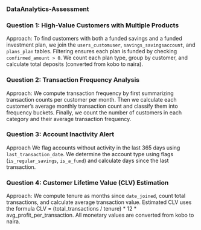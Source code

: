  ### DataAnalytics-Assessment
### Question 1: High-Value Customers with Multiple Products ###
Approach:
To find customers with both a funded savings and a funded investment plan, we join the `users_customuser`, `savings_savingsaccount`, and `plans_plan` tables.
Filtering ensures each plan is funded by checking `confirmed_amount > 0`. We count each plan type, group by customer, and calculate total deposits (converted from kobo to naira).

### Question 2: Transaction Frequency Analysis ###
Approach:
We compute transaction frequency by first summarizing transaction counts per customer per month.
Then we calculate each customer’s average monthly transaction count and classify them into frequency buckets.
Finally, we count the number of customers in each category and their average transaction frequency.

### Question 3: Account Inactivity Alert ###
Approach
We flag accounts without activity in the last 365 days using `last_transaction_date`.
We determine the account type using flags (`is_regular_savings`, `is_a_fund`) and calculate days since the last transaction.

### Question 4: Customer Lifetime Value (CLV) Estimation ###
Approach:
We compute tenure as months since `date_joined`, count total transactions, and calculate average transaction value.
Estimated CLV uses the formula CLV = (total_transactions / tenure) * 12 * avg_profit_per_transaction.
All monetary values are converted from kobo to naira.


